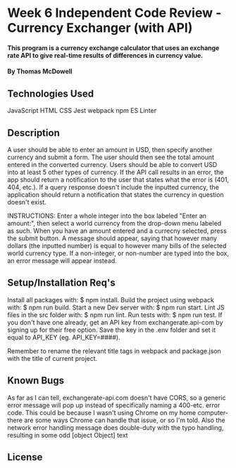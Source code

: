 # Week 6 Independent Code Review - Currency Exchanger (with API)

#### This program is a currency exchange calculator that uses an exchange rate API to give real-time results of differences in currency value.

#### By Thomas McDowell

## Technologies Used

JavaScript
HTML
CSS
Jest
webpack
npm
ES Linter

## Description
A user should be able to enter an amount in USD, then specify another currency and submit a form. The user should then see the total amount entered in the converted currency. Users should be able to convert USD into at least 5 other types of currency.
If the API call results in an error, the app should return a notification to the user that states what the error is (401, 404, etc.).
If a query response doesn't include the inputted currency, the application should return a notification that states the currency in question doesn't exist.

INSTRUCTIONS:
Enter a whole integer into the box labeled "Enter an amount:", then select a world currency from the drop-down menu labeled as such. When you have an amount entered and a currecny selected, press the submit button. A message should appear, saying that however many dollars (the inputted number) is equal to however many bills of the selected world currency type. If a non-integer, or non-number are typed into the box, an error message will appear instead.

## Setup/Installation Req's

Install all packages with: $ npm install.
Build the project using webpack with: $ npm run build.
Start a new Dev server with: $ npm run start.
Lint JS files in the src folder with: $ npm run lint.
Run tests with: $ npm run test.
If you don't have one already, get an API key from exchangerate.api-com by signing up for their free option. Save the key in the .env folder and set it equal to API_KEY (eg. API_KEY=####). 

Remember to rename the relevant title tags in webpack and package.json with the title of current project.

## Known Bugs

As far as I can tell, exchangerate-api.com doesn't have CORS, so a generic error message will pop up instead of specifically naming a 400-etc. error code. This could be because I wasn't using Chrome on my home computer- there are some ways Chrome can handle that issue, or so I'm told. Also the network error handling message does double-duty with the typo handling, resulting in some odd [object Object] text

## License